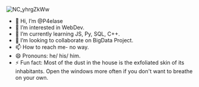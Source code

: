 ![NC_yhrgZkWw](https://github.com/P4elase/KaufList/assets/164899551/13067cfd-23a1-4e90-a3d0-fafde192d716)


- 👋 Hi, I’m @P4elase
- 👀 I’m interested in WebDev.
- 🌱 I’m currently learning JS, Py, SQL, C++.
- 💞️ I’m looking to collaborate on BigData Project.
- 📫 How to reach me- no way.
- 😄 Pronouns: he/ his/ him.
- ⚡ Fun fact: Most of the dust in the house is the exfoliated skin of its inhabitants. Open the windows more often if you don't want to breathe on your own.

<!---
P4elase/P4elase is a ✨ special ✨ repository because its `README.md` (this file) appears on your GitHub profile.
You can click the Preview link to take a look at your changes.
--->
